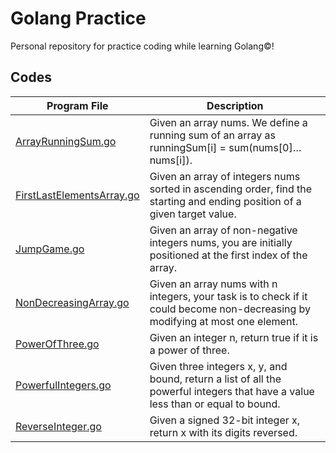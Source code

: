 # Golang Practice

Personal repository for practice coding while learning Golang©!

## Codes

| Program File | Description |
| --- | --- |
| [ArrayRunningSum.go](ArrayRunningSum.go) | Given an array nums. We define a running sum of an array as runningSum[i] = sum(nums[0]…nums[i]). |
| [FirstLastElementsArray.go](FirstLastElementsArray.go) | Given an array of integers nums sorted in ascending order, find the starting and ending position of a given target value. |
| [JumpGame.go](JumpGame.go) | Given an array of non-negative integers nums, you are initially positioned at the first index of the array. |
| [NonDecreasingArray.go](NonDecreasingArray.go) | Given an array nums with n integers, your task is to check if it could become non-decreasing by modifying at most one element. |
| [PowerOfThree.go](PowerOfThree.go) | Given an integer n, return true if it is a power of three. |
| [PowerfulIntegers.go](PowerfulIntegers.go) | Given three integers x, y, and bound, return a list of all the powerful integers that have a value less than or equal to bound. |
| [ReverseInteger.go](ReverseInteger.go) | Given a signed 32-bit integer x, return x with its digits reversed. |
